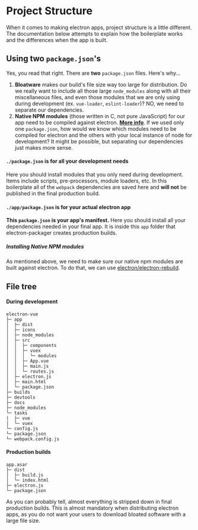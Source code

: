# Project Structure
 When it comes to making electron apps, project structure is a little different. The documentation below attempts to explain how the boilerplate works and the differences when the app is built.

## Using two `package.json`'s
 Yes, you read that right. There are **two** `package.json` files. Here's why...
  1. **Bloatware** makes our build's file size way too large for distribution. Do we really want to include all those large `node_modules` along with all their miscellaneous files, and even those  modules that we are only using during development (ex. `vue-loader`, `eslint-loader`)? NO, we need to separate our dependencies.
  2. **Native NPM modules** (those written in C, not pure JavaScript) for our app need to be compiled against electron. [**More info**](http://electron.atom.io/docs/tutorial/using-native-node-modules/). If we used only one `package.json`, how would we know which modules need to be compiled for electron and the others with your local instance of node for development? It might be possible, but separating our dependencies just makes more sense.

#### `./package.json` is for all your development needs
Here you should install modules that you only need during development. Items include scripts, pre-processors, module loaders, etc. In this boilerplate all of the `webpack` dependencies are saved here and **will not** be published in the final production build.

#### `./app/package.json` is for your actual electron app
**This `package.json` is your app's manifest.** Here you should install all your dependencies needed in your final app. It is inside this `app` folder that electron-packager creates production builds.

##### Installing Native NPM modules
As mentioned above, we need to make sure our native npm modules are built against electron. To do that, we can use [electron/electron-rebuild](https://github.com/electron/electron-rebuild).

## File tree
#### During development
```
electron-vue
├─ app
│  ├─ dist
│  ├─ icons
│  ├─ node_modules
│  ├─ src
│  │  ├─ components
│  │  ├─ vuex
│  │  │  └─ modules
│  │  ├─ App.vue
│  │  ├─ main.js
│  │  └─ routes.js
│  ├─ electron.js
│  ├─ main.html
│  └─ package.json
├─ builds
├─ devtools
├─ docs
├─ node_modules
└─ tasks
|  ├─ vue
|  └─ vuex
└─ config.js
└─ package.json
└─ webpack.config.js
```
#### Production builds
```
app.asar
├─ dist
│  ├─ build.js
│  └─ index.html
├─ electron.js
└─ package.json
```
As you can probably tell, almost everything is stripped down in final production builds. This is almost mandatory when distributing electron apps, as you do not want your users to download bloated software with a large file size.
